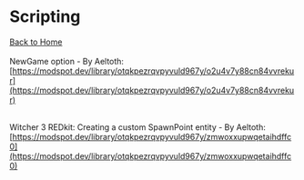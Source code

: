 # Scripting

[Back to Home](../)\
\
NewGame option - By Aeltoth:\
[https://modspot.dev/library/otqkpezrqvpyvuld967y/o2u4v7y88cn84vvrekur](https://modspot.dev/library/otqkpezrqvpyvuld967y/o2u4v7y88cn84vvrekur)

\
Witcher 3 REDkit: Creating a custom SpawnPoint entity - By Aeltoth:\
[https://modspot.dev/library/otqkpezrqvpyvuld967y/zmwoxxupwqetaihdffc0](https://modspot.dev/library/otqkpezrqvpyvuld967y/zmwoxxupwqetaihdffc0)

